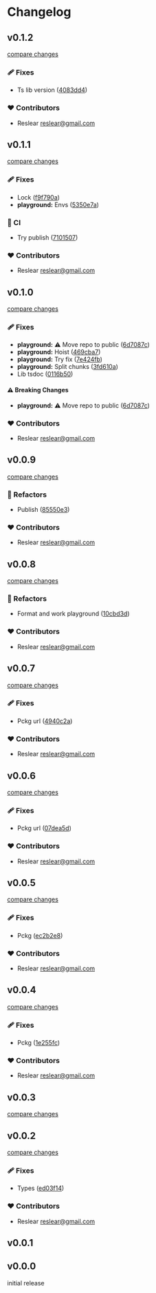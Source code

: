 # Changelog

## v0.1.2

[compare changes](https://github.com/belongnet/enoki-vue/compare/v0.1.1...v0.1.2)

### 🩹 Fixes

- Ts lib version ([4083dd4](https://github.com/belongnet/enoki-vue/commit/4083dd4))

### ❤️ Contributors

- Reslear <reslear@gmail.com>

## v0.1.1

[compare changes](https://github.com/belongnet/enoki-vue/compare/v0.1.0...v0.1.1)

### 🩹 Fixes

- Lock ([f9f790a](https://github.com/belongnet/enoki-vue/commit/f9f790a))
- **playground:** Envs ([5350e7a](https://github.com/belongnet/enoki-vue/commit/5350e7a))

### 🤖 CI

- Try publish ([7101507](https://github.com/belongnet/enoki-vue/commit/7101507))

### ❤️ Contributors

- Reslear <reslear@gmail.com>

## v0.1.0

[compare changes](https://github.com/belongnet/enoki-vue/compare/v0.0.9...v0.1.0)

### 🩹 Fixes

- **playground:** ⚠️  Move repo to public ([6d7087c](https://github.com/belongnet/enoki-vue/commit/6d7087c))
- **playground:** Hoist ([469cba7](https://github.com/belongnet/enoki-vue/commit/469cba7))
- **playground:** Try fix ([7e424fb](https://github.com/belongnet/enoki-vue/commit/7e424fb))
- **playground:** Split chunks ([3fd610a](https://github.com/belongnet/enoki-vue/commit/3fd610a))
- Lib tsdoc ([0116b50](https://github.com/belongnet/enoki-vue/commit/0116b50))

#### ⚠️ Breaking Changes

- **playground:** ⚠️  Move repo to public ([6d7087c](https://github.com/belongnet/enoki-vue/commit/6d7087c))

### ❤️ Contributors

- Reslear <reslear@gmail.com>

## v0.0.9

[compare changes](https://github.com/belongnet/enoki-vue/compare/v0.0.8...v0.0.9)

### 💅 Refactors

- Publish ([85550e3](https://github.com/belongnet/enoki-vue/commit/85550e3))

### ❤️ Contributors

- Reslear <reslear@gmail.com>

## v0.0.8

[compare changes](https://github.com/belongnet/enoki-vue/compare/v0.0.7...v0.0.8)

### 💅 Refactors

- Format and work playground ([10cbd3d](https://github.com/belongnet/enoki-vue/commit/10cbd3d))

### ❤️ Contributors

- Reslear <reslear@gmail.com>

## v0.0.7

[compare changes](https://github.com/belongnet/enoki-vue/compare/v0.0.6...v0.0.7)

### 🩹 Fixes

- Pckg url ([4940c2a](https://github.com/belongnet/enoki-vue/commit/4940c2a))

### ❤️ Contributors

- Reslear <reslear@gmail.com>

## v0.0.6

[compare changes](https://github.com/@belongnet/enoki-vue/compare/v0.0.5...v0.0.6)

### 🩹 Fixes

- Pckg url ([07dea5d](https://github.com/@belongnet/enoki-vue/commit/07dea5d))

### ❤️ Contributors

- Reslear <reslear@gmail.com>

## v0.0.5

[compare changes](https://github.com/belongnet/enoki-vue/compare/v0.0.4...v0.0.5)

### 🩹 Fixes

- Pckg ([ec2b2e8](https://github.com/belongnet/enoki-vue/commit/ec2b2e8))

### ❤️ Contributors

- Reslear <reslear@gmail.com>

## v0.0.4

[compare changes](https://github.com/@belongnet/enoki-vue/compare/v0.0.3...v0.0.4)

### 🩹 Fixes

- Pckg ([1e255fc](https://github.com/@belongnet/enoki-vue/commit/1e255fc))

### ❤️ Contributors

- Reslear <reslear@gmail.com>

## v0.0.3

[compare changes](https://github.com/@belongnet/enoki-vue/compare/v0.0.2...v0.0.3)

## v0.0.2

[compare changes](https://github.com/@belongnet/enoki-vue/compare/v0.0.1...v0.0.2)

### 🩹 Fixes

- Types ([ed03f14](https://github.com/@belongnet/enoki-vue/commit/ed03f14))

### ❤️ Contributors

- Reslear <reslear@gmail.com>

## v0.0.1

## v0.0.0

initial release